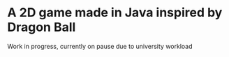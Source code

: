# A 2D game made in Java inspired by Dragon Ball
Work in progress, currently on pause due to university workload
